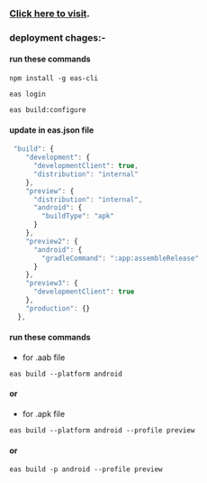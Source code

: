 ### [Click here to visit](https://expo.dev/accounts/ravi2611gupta/projects/CameraApp/builds/024c4291-23a8-4415-8fcd-85d65bf27c6b).


### deployment chages:-

#### run these commands
```shell
npm install -g eas-cli
```
```shell
eas login
```
```shell
eas build:configure
```


#### update in eas.json file
```js
 "build": {
    "development": {
      "developmentClient": true,
      "distribution": "internal"
    },
    "preview": {
      "distribution": "internal",
      "android": {
        "buildType": "apk"
      }
    },
    "preview2": {
      "android": {
        "gradleCommand": ":app:assembleRelease"
      }
    },
    "preview3": {
      "developmentClient": true
    },
    "production": {}
  },
  ```


#### run these commands
- for .aab file 
```shell
eas build --platform android 
```
#### or
- for .apk file 
```shell 
eas build --platform android --profile preview
```
#### or
```shell 
eas build -p android --profile preview
```